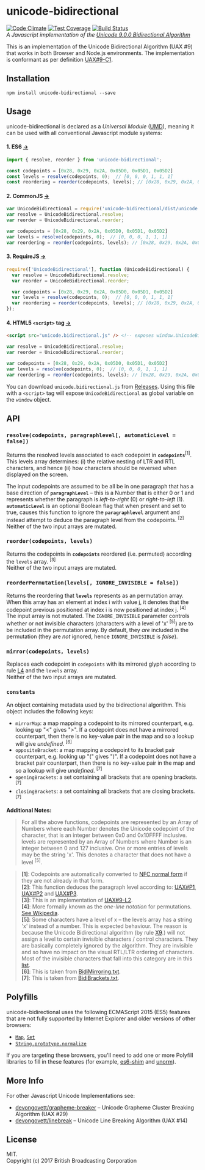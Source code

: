 # unicode-bidirectional

[![Code Climate](https://codeclimate.com/github/bbc/unicode-bidirectional/badges/gpa.svg)](https://codeclimate.com/github/bbc/unicode-bidirectional)
[![Test Coverage](https://codeclimate.com/github/bbc/unicode-bidirectional/badges/coverage.svg)](https://codeclimate.com/github/bbc/unicode-bidirectional/coverage)
[![Build Status](https://travis-ci.org/bbc/unicode-bidirectional.svg?branch=master)](https://travis-ci.org/bbc/unicode-bidirectional)     
*A Javascript implementation of the [Unicode 9.0.0 Bidirectional Algorithm](http://www.unicode.org/reports/tr9/)*

This is an implementation of the Unicode Bidirectional Algorithm (UAX #9) that
works in both Browser and Node.js environments. The implementation is conformant as per definition [UAX#9-C1](http://www.unicode.org/reports/tr9/#C1).

## Installation
```
npm install unicode-bidirectional --save
```


## Usage

unicode-bidirectional is declared as a *Universal Module* ([UMD](https://github.com/umdjs/umd)),
meaning it can be used with all conventional Javascript module systems:

#### 1. ES6 [→](https://github.com/bbc/unicode-bidirectional/blob/master/example/example1.js)

```javascript
import { resolve, reorder } from 'unicode-bidirectional';

const codepoints = [0x28, 0x29, 0x2A, 0x05D0, 0x05D1, 0x05D2]
const levels = resolve(codepoints, 0);  // [0, 0, 0, 1, 1, 1]
const reordering = reorder(codepoints, levels); // [0x28, 0x29, 0x2A, 0x05D2, 0x05D1, 0x05D0]
```

#### 2. CommonJS [→](https://github.com/bbc/unicode-bidirectional/blob/master/example/example2.js)

```javascript
var UnicodeBidirectional = require('unicode-bidirectional/dist/unicode.bidirectional');
var resolve = UnicodeBidirectional.resolve;
var reorder = UnicodeBidirectional.reorder;

var codepoints = [0x28, 0x29, 0x2A, 0x05D0, 0x05D1, 0x05D2]
var levels = resolve(codepoints, 0);  // [0, 0, 0, 1, 1, 1]
var reordering = reorder(codepoints, levels); // [0x28, 0x29, 0x2A, 0x05D2, 0x05D1, 0x05D0]
```

#### 3. RequireJS [→](https://github.com/bbc/unicode-bidirectional/blob/master/example/example3.html)

```javascript
require(['UnicodeBidirectional'], function (UnicodeBidirectional) {
  var resolve = UnicodeBidirectional.resolve;
  var reorder = UnicodeBidirectional.reorder;

  var codepoints = [0x28, 0x29, 0x2A, 0x05D0, 0x05D1, 0x05D2]
  var levels = resolve(codepoints, 0);  // [0, 0, 0, 1, 1, 1]
  var reordering = reorder(codepoints, levels); // [0x28, 0x29, 0x2A, 0x05D2, 0x05D1, 0x05D0]
});
```


#### 4. HTML5 `<script>` tag [→](https://github.com/bbc/unicode-bidirectional/blob/master/example/example4.html)
```html
<script src="unicode.bidirectional.js" /> <!-- exposes window.UnicodeBidirectional -->
```

```javascript
var resolve = UnicodeBidirectional.resolve;
var reorder = UnicodeBidirectional.reorder;

var codepoints = [0x28, 0x29, 0x2A, 0x05D0, 0x05D1, 0x05D2]
var levels = resolve(codepoints, 0);  // [0, 0, 0, 1, 1, 1]
var reordering = reorder(codepoints, levels); // [0x28, 0x29, 0x2A, 0x05D2, 0x05D1, 0x05D0]
```

You can download `unicode.bidirectional.js` from [Releases](https://github.com/bbc/unicode-bidirectional/releases).
Using this file with a `<script>` tag will
expose `UnicodeBidirectional` as global variable on the `window` object.


## API





### `resolve(codepoints, paragraphlevel[, automaticLevel = false])`
Returns the resolved levels associated to each codepoint in **`codepoints`**<sup>[1]</sup>.
This levels array determines: (i) the relative nesting of LTR and RTL characters, and 
hence (ii) how characters should be reversed when displayed on the screen.

The input codepoints are assumed to be all be in one paragraph that has a base direction of **`paragraphLevel`** –
this is a Number that is either 0 or 1 and represents whether the paragraph is *left-to-right* (0) or *right-to-left* (1).
**`automaticLevel`** is an optional Boolean flag that when present and set to true, 
causes this function to ignore the **`paragraphlevel`** argument and instead attempt to deduce the paragraph level from the codepoints. <sup>[2]</sup>    
Neither of the two input arrays are mutated.

### `reorder(codepoints, levels)`
Returns the codepoints in **`codepoints`** reordered (i.e. permuted) according the `levels` array. <sup>[3]</sup>    
Neither of the two input arrays are mutated.

### `reorderPermutation(levels[, IGNORE_INVISIBLE = false])`
Returns the reordering that **`levels`** represents as an permutation array.
When this array has an element at index i with value j, it denotes that the codepoint 
previous positioned at index i is now positioned at index j. <sup>[4]</sup>     
The input array is not mutated. The `IGNORE_INVISIBLE` parameter controls whether or not
invisible characters (characters with a level of 'x' <sup>[5]</sup>)
are to be included in the permutation array. 
By default, they *are* included in the permutation (they are *not* ignored, hence `IGNORE_INVISIBLE` is *false*).

### `mirror(codepoints, levels)`
Replaces each codepoint in `codepoints` with its mirrored glyph according to rule [L4](http://unicode.org/reports/tr9/#L4)
and the `levels` array.    
Neither of the two input arrays are mutated.

### `constants`
An object containing metadata used by the bidirectional algorithm. This object includes the following keys:
- `mirrorMap`: a map mapping a codepoint to its mirrored counterpart, e.g. looking up "<" gives ">". If a codepoint does not
have a mirrored counterpart, then there is no key-value pair in the map and so a lookup will give *undefined*. <sup>[6]</sup>
- `oppositeBracket`: a map mapping a codepoint to its bracket pair counterpart, e.g. looking up "(" gives ")". If a codepoint does not
have a bracket pair counterpart, then there is no key-value pair in the map and so a lookup will give *undefined*. <sup>[7]</sup>
- `openingBrackets`: a set containing all brackets that are opening brackets. <sup>[7]</sup>
- `closingBrackets`: a set containing all brackets that are closing brackets. <sup>[7]</sup>

**Additional Notes:**

> For all the above functions, codepoints are represented by an Array of Numbers 
where each Number denotes the Unicode codepoint of the character, that 
is an integer between 0x0 and 0x10FFFF inclusive. levels are represented by an Array of 
Numbers where Number is an integer between 0 and 127 inclusive. One or more entries of levels 
may be the string 'x'. This denotes a character that does not have a level <sup>[5]</sup>.


> **[1]**: Codepoints are automatically converted to [NFC normal form](https://developer.mozilla.org/en/docs/Web/JavaScript/Reference/Global_Objects/String/normalize) if they are not already in that form.    
**[2]**: This function deduces the paragraph level according to:  [UAX#P1](http://unicode.org/reports/tr9/#P1), [UAX#P2](http://unicode.org/reports/tr9/#P2) and [UAX#P3](http://unicode.org/reports/tr9/#P3).     
**[3]**: This is an implementation of [UAX#9-L2](http://unicode.org/reports/tr9/#L2).      
**[4]**: More formally known as the *one-line notation* for permutations. [See Wikipedia](https://en.wikipedia.org/wiki/Permutation#Definition_and_notations).     
**[5]**: Some characters have a level of x – the levels array has a string 'x' instead of a number.
This is expected behaviour. The reason is because the Unicode Bidirectional algorithm (by rule [X9](http://unicode.org/reports/tr9/#X9).) will not assign a level to certain invisible characters / control characters. 
They are basically completely ignored by the algorithm. 
They are invisible and so have no impact on the visual RTL/LTR ordering of characters. 
Most of the invisible characters that fall into this category are in this [list](https://www.compart.com/en/unicode/bidiclass/BN).        
**[6]**: This is taken from [BidiMirroring.txt](http://www.unicode.org/Public/9.0.0/ucd/BidiMirroring.txt).    
**[7]**: This is taken from [BidiBrackets.txt](http://www.unicode.org/Public/9.0.0/ucd/BidiBrackets.txt).


## Polyfills

unicode-bidirectional uses the following ECMAScript 2015 (ES5) features that are not fully supported by Internet Explorer and older versions of other browsers:
- [`Map`](https://developer.mozilla.org/en-US/docs/Web/JavaScript/Reference/Global_Objects/Map#Browser_compatibility), [`Set`](https://developer.mozilla.org/en-US/docs/Web/JavaScript/Reference/Global_Objects/Set#Browser_compatibility)
- [`String.prototype.normalize`](https://developer.mozilla.org/en/docs/Web/JavaScript/Reference/Global_Objects/String/normalize#Browser_compatibility)

If you are targeting these browsers, you'll need to add one or more Polyfill libraries to fill in these features 
(for example, [es6-shim](https://github.com/paulmillr/es6-shim) and [unorm](https://github.com/walling/unorm)).

## More Info

For other Javascript Unicode Implementations see:
- [devongovett/grapheme-breaker](https://github.com/devongovett/grapheme-breaker) – Unicode Grapheme Cluster Breaking Algorithm (UAX #29) 
- [devongovett/linebreak](https://github.com/devongovett/linebreak) – Unicode Line Breaking Algorithm (UAX #14)

## License
MIT.    
Copyright (c) 2017 British Broadcasting Corporation
